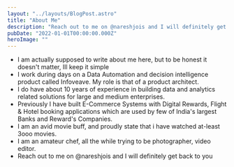 ```yaml
---
layout: "../layouts/BlogPost.astro"
title: "About Me"
description: "Reach out to me on @nareshjois and I will definitely get back to you"
pubDate: "2022-01-01T00:00:00.000Z"
heroImage: ""
---
```


- I am actually supposed to write about me here, but to be honest it doesn't matter, Ill keep it simple
- I work during days on a Data Automation and decision intelligence product called Infoveave. My role is that of a product architect. 
- I do have about 10 years of experience in building data and analytics related solutions for large and medium enterprises.
- Previously I have built E-Commerce Systems with Digital Rewards, Flight & Hotel booking applications which are used by few of India's largest Banks and Reward's Companies.
- I am an avid movie buff, and proudly state that i have watched at-least 3ooo movies. 
- I am an amateur chef, all the while trying to be photographer, video editor.
- Reach out to me on @nareshjois and I will definitely get back to you